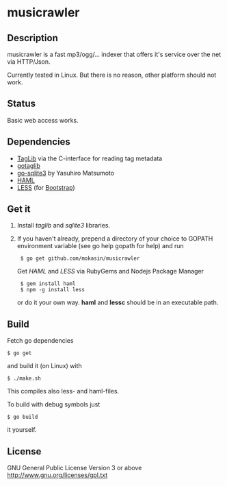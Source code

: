 musicrawler
===========

Description
-----------
musicrawler is a fast mp3/ogg/... indexer that offers it's service over the net
via HTTP/Json.

Currently tested in Linux. But there is no reason, other platform should not
work.

Status
------
Basic web access works.

Dependencies
------------
* [TagLib](http://developer.kde.org/~wheeler/taglib.html)
via the C-interface for reading tag metadata
* [gotaglib](http://github.com/mokasin/gotaglib)
* [go-sqlite3](https://github.com/mattn/go-sqlite3) by Yasuhiro Matsumoto
* [HAML](http://haml.info/)
* [LESS](http://lesscss.org/)
  (for [Bootstrap](http://twitter.github.com/bootstrap/))

Get it
------
1. Install *taglib* and *sqlite3* libraries.
2. If you haven't already, prepend a directory of your choice to GOPATH
   environment variable (see go help gopath for help) and run

		$ go get github.com/mokasin/musicrawler

	Get *HAML* and *LESS* via RubyGems and Nodejs Package Manager

		$ gem install haml
		$ npm -g install less

	or do it your own way. **haml** and **lessc** should be in an executable
	path.

Build
-----
Fetch go dependencies

	$ go get

and build it (on Linux) with

	$ ./make.sh

This compiles also less- and haml-files.

To build with debug symbols just

	$ go build

it yourself.

License
-------
GNU General Public License Version 3 or above
http://www.gnu.org/licenses/gpl.txt
